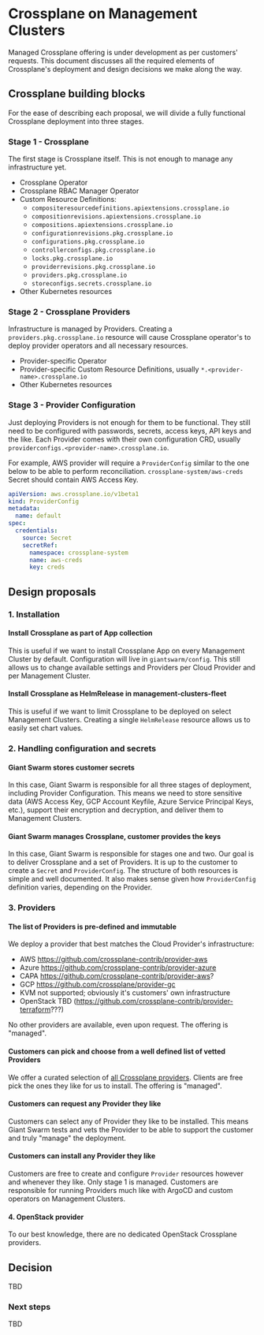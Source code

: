 # Crossplane on Management Clusters

Managed Crossplane offering is under development as per customers' requests.
This document discusses all the required elements of Crossplane's deployment
and design decisions we make along the way.

## Crossplane building blocks

For the ease of describing each proposal, we will divide a fully functional
Crossplane deployment into three stages.

### Stage 1 - Crossplane

The first stage is Crossplane itself. This is not enough to manage any
infrastructure yet.

- Crossplane Operator
- Crossplane RBAC Manager Operator
- Custom Resource Definitions:
  - `compositeresourcedefinitions.apiextensions.crossplane.io`
  - `compositionrevisions.apiextensions.crossplane.io`
  - `compositions.apiextensions.crossplane.io`
  - `configurationrevisions.pkg.crossplane.io`
  - `configurations.pkg.crossplane.io`
  - `controllerconfigs.pkg.crossplane.io`
  - `locks.pkg.crossplane.io`
  - `providerrevisions.pkg.crossplane.io`
  - `providers.pkg.crossplane.io`
  - `storeconfigs.secrets.crossplane.io`
- Other Kubernetes resources

### Stage 2 - Crossplane Providers

Infrastructure is managed by Providers. Creating a
`providers.pkg.crossplane.io` resource will cause Crossplane operator's to
deploy provider operators and all necessary resources.

- Provider-specific Operator
- Provider-specific Custom Resource Definitions, usually
`*.<provider-name>.crossplane.io`
- Other Kubernetes resources

### Stage 3 - Provider Configuration

Just deploying Providers is not enough for them to be functional. They still
need to be configured with passwords, secrets, access keys, API keys and the
like. Each Provider comes with their own configuration CRD, usually
`providerconfigs.<provider-name>.crossplane.io`.

For example, AWS provider will require a `ProviderConfig` similar to the one
below to be able to perform reconciliation. `crossplane-system/aws-creds`
Secret should contain AWS Access Key.

```yaml
apiVersion: aws.crossplane.io/v1beta1
kind: ProviderConfig
metadata:
  name: default
spec:
  credentials:
    source: Secret
    secretRef:
      namespace: crossplane-system
      name: aws-creds
      key: creds
```

## Design proposals

### 1. Installation

#### Install Crossplane as part of App collection

This is useful if we want to install Crossplane App on every Management Cluster
by default. Configuration will live in `giantswarm/config`. This still allows
us to change available settings and Providers per Cloud Provider and per
Management Cluster.

#### Install Crossplane as HelmRelease in management-clusters-fleet

This is useful if we want to limit Crossplane to be deployed on select
Management Clusters. Creating a single `HelmRelease` resource allows us to
easily set chart values.

### 2. Handling configuration and secrets

#### Giant Swarm stores customer secrets

In this case, Giant Swarm is responsible for all three stages of deployment,
including Provider Configuration. This means we need to store sensitive data
(AWS Access Key, GCP Account Keyfile, Azure Service Principal Keys, etc.),
support their encryption and decryption, and deliver them to Management
Clusters.

#### Giant Swarm manages Crossplane, customer provides the keys

In this case, Giant Swarm is responsible for stages one and two. Our goal is to
deliver Crossplane and a set of Providers. It is up to the customer to create a
`Secret` and `ProviderConfig`. The structure of both resources is simple and
well documented. It also makes sense given how `ProviderConfig` definition
varies, depending on the Provider.

### 3. Providers

#### The list of Providers is pre-defined and immutable

We deploy a provider that best matches the Cloud Provider's infrastructure:
- AWS <https://github.com/crossplane-contrib/provider-aws>
- Azure <https://github.com/crossplane-contrib/provider-azure>
- CAPA <https://github.com/crossplane-contrib/provider-aws>?
- GCP <https://github.com/crossplane/provider-gc>
- KVM not supported; obviously it's customers' own infrastructure
- OpenStack TBD (<https://github.com/crossplane-contrib/provider-terraform>???)

No other providers are available, even upon request. The offering is "managed".

#### Customers can pick and choose from a well defined list of vetted Providers

We offer a curated selection of [all Crossplane
providers](https://github.com/orgs/crossplane-contrib/repositories). Clients
are free pick the ones they like for us to install. The offering is "managed".

#### Customers can request any Provider they like

Customers can select any of Provider they like to be installed. This means
Giant Swarm tests and vets the Provider to be able to support the customer and
truly "manage" the deployment.

#### Customers can install any Provider they like

Customers are free to create and configure `Provider` resources however and
whenever they like. Only stage 1 is managed. Customers are responsible for
running Providers much like with ArgoCD and custom operators on Management
Clusters.

#### 4. OpenStack provider

To our best knowledge, there are no dedicated OpenStack Crossplane providers.

## Decision

TBD

### Next steps

TBD
